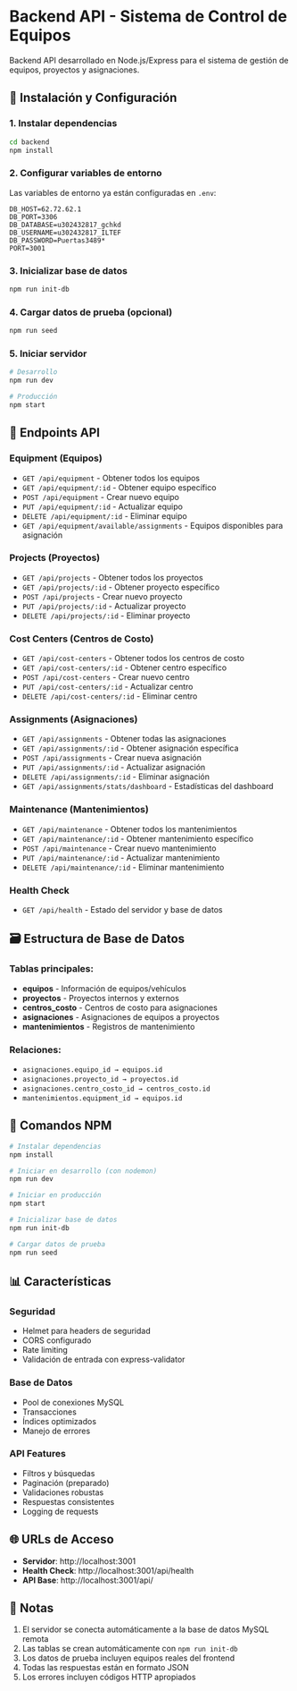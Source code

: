 # Backend API - Sistema de Control de Equipos

Backend API desarrollado en Node.js/Express para el sistema de gestión de equipos, proyectos y asignaciones.

## 🚀 Instalación y Configuración

### 1. Instalar dependencias
```bash
cd backend
npm install
```

### 2. Configurar variables de entorno
Las variables de entorno ya están configuradas en `.env`:
```
DB_HOST=62.72.62.1
DB_PORT=3306
DB_DATABASE=u302432817_gchkd
DB_USERNAME=u302432817_ILTEF
DB_PASSWORD=Puertas3489*
PORT=3001
```

### 3. Inicializar base de datos
```bash
npm run init-db
```

### 4. Cargar datos de prueba (opcional)
```bash
npm run seed
```

### 5. Iniciar servidor
```bash
# Desarrollo
npm run dev

# Producción
npm start
```

## 📡 Endpoints API

### Equipment (Equipos)
- `GET /api/equipment` - Obtener todos los equipos
- `GET /api/equipment/:id` - Obtener equipo específico
- `POST /api/equipment` - Crear nuevo equipo
- `PUT /api/equipment/:id` - Actualizar equipo
- `DELETE /api/equipment/:id` - Eliminar equipo
- `GET /api/equipment/available/assignments` - Equipos disponibles para asignación

### Projects (Proyectos)
- `GET /api/projects` - Obtener todos los proyectos
- `GET /api/projects/:id` - Obtener proyecto específico
- `POST /api/projects` - Crear nuevo proyecto
- `PUT /api/projects/:id` - Actualizar proyecto
- `DELETE /api/projects/:id` - Eliminar proyecto

### Cost Centers (Centros de Costo)
- `GET /api/cost-centers` - Obtener todos los centros de costo
- `GET /api/cost-centers/:id` - Obtener centro específico
- `POST /api/cost-centers` - Crear nuevo centro
- `PUT /api/cost-centers/:id` - Actualizar centro
- `DELETE /api/cost-centers/:id` - Eliminar centro

### Assignments (Asignaciones)
- `GET /api/assignments` - Obtener todas las asignaciones
- `GET /api/assignments/:id` - Obtener asignación específica
- `POST /api/assignments` - Crear nueva asignación
- `PUT /api/assignments/:id` - Actualizar asignación
- `DELETE /api/assignments/:id` - Eliminar asignación
- `GET /api/assignments/stats/dashboard` - Estadísticas del dashboard

### Maintenance (Mantenimientos)
- `GET /api/maintenance` - Obtener todos los mantenimientos
- `GET /api/maintenance/:id` - Obtener mantenimiento específico
- `POST /api/maintenance` - Crear nuevo mantenimiento
- `PUT /api/maintenance/:id` - Actualizar mantenimiento
- `DELETE /api/maintenance/:id` - Eliminar mantenimiento

### Health Check
- `GET /api/health` - Estado del servidor y base de datos

## 🗃️ Estructura de Base de Datos

### Tablas principales:
- **equipos** - Información de equipos/vehículos
- **proyectos** - Proyectos internos y externos
- **centros_costo** - Centros de costo para asignaciones
- **asignaciones** - Asignaciones de equipos a proyectos
- **mantenimientos** - Registros de mantenimiento

### Relaciones:
- `asignaciones.equipo_id → equipos.id`
- `asignaciones.proyecto_id → proyectos.id`
- `asignaciones.centro_costo_id → centros_costo.id`
- `mantenimientos.equipment_id → equipos.id`

## 🔧 Comandos NPM

```bash
# Instalar dependencias
npm install

# Iniciar en desarrollo (con nodemon)
npm run dev

# Iniciar en producción
npm start

# Inicializar base de datos
npm run init-db

# Cargar datos de prueba
npm run seed
```

## 📊 Características

### Seguridad
- Helmet para headers de seguridad
- CORS configurado
- Rate limiting
- Validación de entrada con express-validator

### Base de Datos
- Pool de conexiones MySQL
- Transacciones
- Índices optimizados
- Manejo de errores

### API Features
- Filtros y búsquedas
- Paginación (preparado)
- Validaciones robustas
- Respuestas consistentes
- Logging de requests

## 🌐 URLs de Acceso

- **Servidor**: http://localhost:3001
- **Health Check**: http://localhost:3001/api/health
- **API Base**: http://localhost:3001/api/

## 📝 Notas

1. El servidor se conecta automáticamente a la base de datos MySQL remota
2. Las tablas se crean automáticamente con `npm run init-db`
3. Los datos de prueba incluyen equipos reales del frontend
4. Todas las respuestas están en formato JSON
5. Los errores incluyen códigos HTTP apropiados